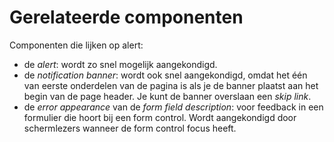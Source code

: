 <!-- @license CC0-1.0 -->

# Gerelateerde componenten

Componenten die lijken op alert:

- de _alert_: wordt zo snel mogelijk aangekondigd.
- de _notification banner_: wordt ook snel aangekondigd, omdat het één van eerste onderdelen van de pagina is als je de banner plaatst aan het begin van de page header. Je kunt de banner overslaan een _skip link_.
- de _error appearance_ van de _form field description_: voor feedback in een formulier die hoort bij een form control. Wordt aangekondigd door schermlezers wanneer de form control focus heeft.
